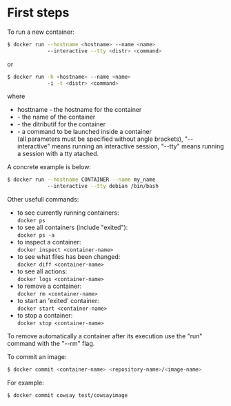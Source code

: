 First steps
===========

To run a new container:
```sh
$ docker run --hostname <hostname> --name <name>
             --interactive --tty <distr> <command>
```
or
```sh
$ docker run -h <hostname> --name <name> 
             -i -t <distr> <command>
```

where
- hosttname <hostname> - the hostname for the container
- <name> - the name of the container
- <distr> - the ditributif for the container
- <command> - a command to be launched inside a container  
(all parameters must be specified without angle brackets),
"-- interactive" means running an interactive session,
"--tty" means running a session with a tty atached.

A concrete example is below:
```sh
$ docker run --hostname CONTAINER --name my_name 
             --interactive --tty debian /bin/bash
```

Other usefull commands:
- to see currently running containers:  
  `docker ps`
- to see all containers (include "exited"):   
  `docker ps -a`
- to inspect a container:  
  `docker inspect <container-name>`
- to see what files has been changed:  
  `docker diff <container-name>`
- to see all actions:  
  `docker logs <container-name>`
- to remove a container:  
  `docker rm <container-name>`
- to start an 'exited' container:  
  `docker start <container-name>`         
- to stop a container:  
  `docker stop <container-name>`

To remove automatically a container after its execution
use the "run" command with the "--rm" flag.

To commit an image:
```sh
$ docker commit <container-name> <repository-name>/<image-name>
```
For example:
```sh
$ docker commit cowsay test/cowsayimage
```

